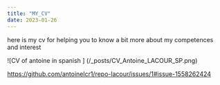 ```yaml
---
title: "MY_CV"
date: 2023-01-26
---
```

here is my cv for helping you to know a bit more about my competences and interest

![CV of antoine in spanish ] (/_posts/CV_Antoine_LACOUR_SP.png)



https://github.com/antoinelcr1/repo-lacour/issues/1#issue-1558262424
